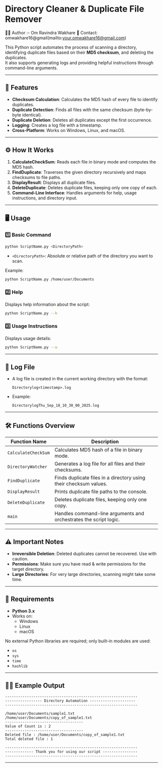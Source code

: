 # Directory Cleaner & Duplicate File Remover


👨‍💻 Author :- Om Ravindra Wakhare
📧 Contact: omwakhare16@gmail(mailto:your.omwakhare16@gmail.com)

This Python script automates the process of scanning a directory, identifying duplicate files based on their **MD5 checksum**, and deleting the duplicates.  
It also supports generating logs and providing helpful instructions through command-line arguments.

---

## 📂 Features
- **Checksum Calculation**: Calculates the MD5 hash of every file to identify duplicates.
- **Duplicate Detection**: Finds all files with the same checksum (byte-by-byte identical).
- **Duplicate Deletion**: Deletes all duplicates except the first occurrence.
- **Logging**: Creates a log file with a timestamp.
- **Cross-Platform**: Works on Windows, Linux, and macOS.

---

## ⚙️ How It Works
1. **CalculateCheckSum**: Reads each file in binary mode and computes the MD5 hash.
2. **FindDuplicate**: Traverses the given directory recursively and maps checksums to file paths.
3. **DisplayResult**: Displays all duplicate files.
4. **DeleteDuplicate**: Deletes duplicate files, keeping only one copy of each.
5. **Command-Line Interface**: Handles arguments for help, usage instructions, and directory input.

---

## 🖥️ Usage

### 1️⃣ Basic Command
```bash
python ScriptName.py <DirectoryPath>
```
- `<DirectoryPath>`: Absolute or relative path of the directory you want to scan.

Example:
```bash
python ScriptName.py /home/user/Documents
```

### 2️⃣ Help
Displays help information about the script:
```bash
python ScriptName.py --h
```

### 3️⃣ Usage Instructions
Displays usage details:
```bash
python ScriptName.py --u
```

---

## 📝 Log File
- A log file is created in the current working directory with the format:
  ```
  Directorylog<timestamp>.log
  ```
- Example:  
  ```
  DirectorylogThu_Sep_18_10_30_00_2025.log
  ```

---

## 🛠️ Functions Overview
| Function Name       | Description                                                        |
|---------------------|--------------------------------------------------------------------|
| `CalculateCheckSum` | Calculates MD5 hash of a file in binary mode.                      |
| `DirectoryWatcher`  | Generates a log file for all files and their checksums.            |
| `FindDuplicate`     | Finds duplicate files in a directory using their checksum values.   |
| `DisplayResult`     | Prints duplicate file paths to the console.                         |
| `DeleteDuplicate`   | Deletes duplicate files, keeping only one copy.                     |
| `main`              | Handles command-line arguments and orchestrates the script logic.   |

---

## ⚠️ Important Notes
- **Irreversible Deletion**: Deleted duplicates cannot be recovered. Use with caution.
- **Permissions**: Make sure you have read & write permissions for the target directory.
- **Large Directories**: For very large directories, scanning might take some time.

---

## 🧩 Requirements
- **Python 3.x**
- Works on:
  - Windows
  - Linux
  - macOS

No external Python libraries are required; only built-in modules are used:
- `os`
- `sys`
- `time`
- `hashlib`

---

## 🧑‍💻 Example Output
```
-------------------------------------------------------------
----------------- Directory Automation ---------------------
-------------------------------------------------------------

/home/user/Documents/sample1.txt
/home/user/Documents/copy_of_sample1.txt
------------------------------------
Value of Count is : 2
------------------------------------
Deleted file : /home/user/Documents/copy_of_sample1.txt
Total deleted file : 1

-------------------------------------------------------------
------------- Thank you for using our script ----------------
-------------------------------------------------------------
```

---



